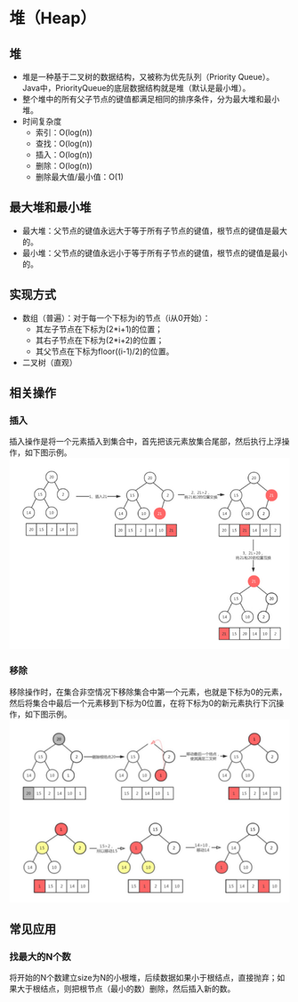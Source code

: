 # 堆（Heap）

## 堆
* 堆是一种基于二叉树的数据结构，又被称为优先队列（Priority Queue）。Java中，PriorityQueue的底层数据结构就是堆（默认是最小堆）。
* 整个堆中的所有父子节点的键值都满足相同的排序条件，分为最大堆和最小堆。
* 时间复杂度
    * 索引：O(log(n))
    * 查找：O(log(n))
    * 插入：O(log(n))
    * 删除：O(log(n))
    * 删除最大值/最小值：O(1)

## 最大堆和最小堆
* 最大堆：父节点的键值永远大于等于所有子节点的键值，根节点的键值是最大的。
* 最小堆：父节点的键值永远小于等于所有子节点的键值，根节点的键值是最小的。

## 实现方式
* 数组（普遍）：对于每一个下标为i的节点（i从0开始）：
    * 其左子节点在下标为(2*i+1)的位置；
    * 其右子节点在下标为(2*i+2)的位置；
    * 其父节点在下标为floor((i-1)/2)的位置。
* 二叉树（直观）

## 相关操作

### 插入
插入操作是将一个元素插入到集合中，首先把该元素放集合尾部，然后执行上浮操作，如下图示例。
![插入操作](media/堆/插入操作.jpg)

### 移除
移除操作时，在集合非空情况下移除集合中第一个元素，也就是下标为0的元素，然后将集合中最后一个元素移到下标为0位置，在将下标为0的新元素执行下沉操作，如下图示例。
![移除操作](media/堆/移除操作.jpg)

## 常见应用

### 找最大的N个数
将开始的N个数建立size为N的小根堆，后续数据如果小于根结点，直接抛弃；如果大于根结点，则把根节点（最小的数）删除，然后插入新的数。

